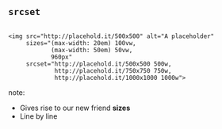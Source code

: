 ## <code>srcset</code>


<pre><code data-trim data-noescape>
&lt;img src="http://placehold.it/500x500" alt="A placeholder"
     <span class="fragment">sizes="(max-width: 20em) 100vw,
            (max-width: 50em) 50vw,
            960px"</span>
     srcset="http://placehold.it/500x500 500w,
             http://placehold.it/750x750 750w,
             http://placehold.it/1000x1000 1000w">
</code></pre>


note:

- Gives rise to our new friend **sizes**
- Line by line

